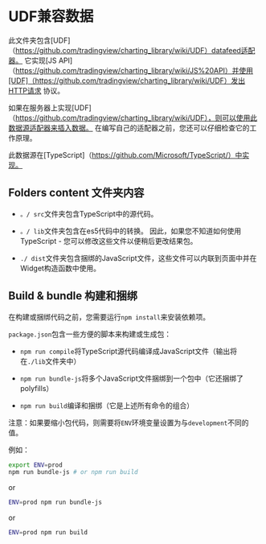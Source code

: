 # UDF兼容数据

此文件夹包含[UDF]（https://github.com/tradingview/charting_library/wiki/UDF）datafeed适配器。 它实现[JS API]（https://github.com/tradingview/charting_library/wiki/JS%20API）并使用[UDF]（https://github.com/tradingview/charting_library/wiki/UDF）发出HTTP请求 协议。

如果在服务器上实现[UDF]（https://github.com/tradingview/charting_library/wiki/UDF），则可以使用此数据源适配器来插入数据。 在编写自己的适配器之前，您还可以仔细检查它的工作原理。

此数据源在[TypeScript]（https://github.com/Microsoft/TypeScript/）中实现。

## Folders content 文件夹内容

- `。/ src`文件夹包含TypeScript中的源代码。
    
- `。/ lib`文件夹包含在es5代码中的转换。 因此，如果您不知道如何使用TypeScript  - 您可以修改这些文件以便稍后更改结果包。

- `./ dist`文件夹包含捆绑的JavaScript文件，这些文件可以内联到页面中并在Widget构造函数中使用。

## Build & bundle  构建和捆绑

在构建或捆绑代码之前，您需要运行`npm install`来安装依赖项。

`package.json`包含一些方便的脚本来构建或生成包：

- `npm run compile`将TypeScript源代码编译成JavaScript文件（输出将在`./lib`文件夹中）

- `npm run bundle-js`将多个JavaScript文件捆绑到一个包中（它还捆绑了polyfills）

- `npm run build`编译和捆绑（它是上述所有命令的组合）

注意：如果要缩小包代码，则需要将`ENV`环境变量设置为与`development`不同的值。

例如：

```bash
export ENV=prod
npm run bundle-js # or npm run build
```

or

```bash
ENV=prod npm run bundle-js
```

or

```bash
ENV=prod npm run build
```

